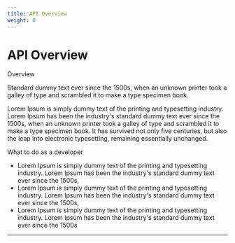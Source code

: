```yaml
---
title: API Overview
weight: 0
---
```


# API Overview

<section class="">    
    <div class="font-light text-4xl text-covalent-black pb-12  max-w-screen-md">
     Overview
    </div>
    <p class="text-xl max-w-4xl text-gray-800 mb-6">
    Standard dummy text ever since the 1500s, when an unknown printer took a galley of type and scrambled it to make a type specimen book. 
    </p>
    <p class="text-xl max-w-4xl text-gray-800 mb-6">
    Lorem Ipsum is simply dummy text of the printing and typesetting industry. Lorem Ipsum has been the industry's standard dummy text ever since the 1500s, when an unknown printer took a galley of type and scrambled it to make a type specimen book. It has survived not only five centuries, but also the leap into electronic typesetting, remaining essentially unchanged. 
    </p>
    <div class="font-light text-4xl text-covalent-black py-6 max-w-screen-md">
     What to do as a developer
    </div>
    <ul class="list-disc max-w-3xl">
    <li class="text-xl ">Lorem Ipsum is simply dummy text of the printing and typesetting industry. Lorem Ipsum has been the industry's standard dummy text ever since the 1500s,</li>
    <li class="text-xl ">Lorem Ipsum is simply dummy text of the printing and typesetting industry. Lorem Ipsum has been the industry's standard dummy text ever since the 1500s, </li>
    <li class="text-xl ">Lorem Ipsum is simply dummy text of the printing and typesetting industry. Lorem Ipsum has been the industry's standard dummy text ever since the 1500s</li>
    </ul>
    <hr />
</section>


